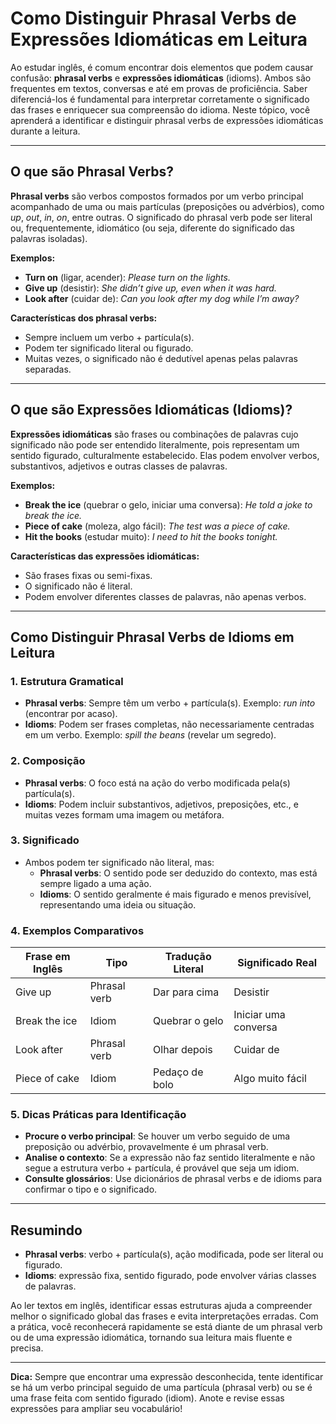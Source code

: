
# Como Distinguir Phrasal Verbs de Expressões Idiomáticas em Leitura

Ao estudar inglês, é comum encontrar dois elementos que podem causar confusão: **phrasal verbs** e **expressões idiomáticas** (idioms). Ambos são frequentes em textos, conversas e até em provas de proficiência. Saber diferenciá-los é fundamental para interpretar corretamente o significado das frases e enriquecer sua compreensão do idioma. Neste tópico, você aprenderá a identificar e distinguir phrasal verbs de expressões idiomáticas durante a leitura.

---

## O que são Phrasal Verbs?

**Phrasal verbs** são verbos compostos formados por um verbo principal acompanhado de uma ou mais partículas (preposições ou advérbios), como *up*, *out*, *in*, *on*, entre outras. O significado do phrasal verb pode ser literal ou, frequentemente, idiomático (ou seja, diferente do significado das palavras isoladas).

**Exemplos:**
- **Turn on** (ligar, acender): *Please turn on the lights.*
- **Give up** (desistir): *She didn’t give up, even when it was hard.*
- **Look after** (cuidar de): *Can you look after my dog while I’m away?*

**Características dos phrasal verbs:**
- Sempre incluem um verbo + partícula(s).
- Podem ter significado literal ou figurado.
- Muitas vezes, o significado não é dedutível apenas pelas palavras separadas.

---

## O que são Expressões Idiomáticas (Idioms)?

**Expressões idiomáticas** são frases ou combinações de palavras cujo significado não pode ser entendido literalmente, pois representam um sentido figurado, culturalmente estabelecido. Elas podem envolver verbos, substantivos, adjetivos e outras classes de palavras.

**Exemplos:**
- **Break the ice** (quebrar o gelo, iniciar uma conversa): *He told a joke to break the ice.*
- **Piece of cake** (moleza, algo fácil): *The test was a piece of cake.*
- **Hit the books** (estudar muito): *I need to hit the books tonight.*

**Características das expressões idiomáticas:**
- São frases fixas ou semi-fixas.
- O significado não é literal.
- Podem envolver diferentes classes de palavras, não apenas verbos.

---

## Como Distinguir Phrasal Verbs de Idioms em Leitura

### 1. **Estrutura Gramatical**

- **Phrasal verbs**: Sempre têm um verbo + partícula(s). Exemplo: *run into* (encontrar por acaso).
- **Idioms**: Podem ser frases completas, não necessariamente centradas em um verbo. Exemplo: *spill the beans* (revelar um segredo).

### 2. **Composição**

- **Phrasal verbs**: O foco está na ação do verbo modificada pela(s) partícula(s).
- **Idioms**: Podem incluir substantivos, adjetivos, preposições, etc., e muitas vezes formam uma imagem ou metáfora.

### 3. **Significado**

- Ambos podem ter significado não literal, mas:
  - **Phrasal verbs**: O sentido pode ser deduzido do contexto, mas está sempre ligado a uma ação.
  - **Idioms**: O sentido geralmente é mais figurado e menos previsível, representando uma ideia ou situação.

### 4. **Exemplos Comparativos**

| Frase em Inglês         | Tipo           | Tradução Literal      | Significado Real         |
|------------------------|----------------|----------------------|-------------------------|
| Give up                | Phrasal verb   | Dar para cima        | Desistir                |
| Break the ice          | Idiom          | Quebrar o gelo       | Iniciar uma conversa    |
| Look after             | Phrasal verb   | Olhar depois         | Cuidar de               |
| Piece of cake          | Idiom          | Pedaço de bolo       | Algo muito fácil        |

### 5. **Dicas Práticas para Identificação**

- **Procure o verbo principal**: Se houver um verbo seguido de uma preposição ou advérbio, provavelmente é um phrasal verb.
- **Analise o contexto**: Se a expressão não faz sentido literalmente e não segue a estrutura verbo + partícula, é provável que seja um idiom.
- **Consulte glossários**: Use dicionários de phrasal verbs e de idioms para confirmar o tipo e o significado.

---

## Resumindo

- **Phrasal verbs**: verbo + partícula(s), ação modificada, pode ser literal ou figurado.
- **Idioms**: expressão fixa, sentido figurado, pode envolver várias classes de palavras.

Ao ler textos em inglês, identificar essas estruturas ajuda a compreender melhor o significado global das frases e evita interpretações erradas. Com a prática, você reconhecerá rapidamente se está diante de um phrasal verb ou de uma expressão idiomática, tornando sua leitura mais fluente e precisa.

---

**Dica:** Sempre que encontrar uma expressão desconhecida, tente identificar se há um verbo principal seguido de uma partícula (phrasal verb) ou se é uma frase feita com sentido figurado (idiom). Anote e revise essas expressões para ampliar seu vocabulário!

```
